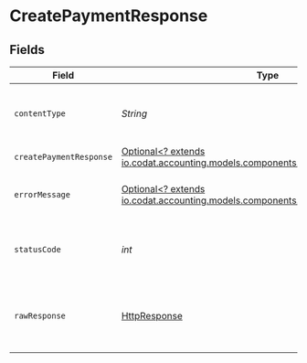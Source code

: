 # CreatePaymentResponse


## Fields

| Field                                                                                                                               | Type                                                                                                                                | Required                                                                                                                            | Description                                                                                                                         |
| ----------------------------------------------------------------------------------------------------------------------------------- | ----------------------------------------------------------------------------------------------------------------------------------- | ----------------------------------------------------------------------------------------------------------------------------------- | ----------------------------------------------------------------------------------------------------------------------------------- |
| `contentType`                                                                                                                       | *String*                                                                                                                            | :heavy_check_mark:                                                                                                                  | HTTP response content type for this operation                                                                                       |
| `createPaymentResponse`                                                                                                             | [Optional<? extends io.codat.accounting.models.components.CreatePaymentResponse>](../../models/components/CreatePaymentResponse.md) | :heavy_minus_sign:                                                                                                                  | Success                                                                                                                             |
| `errorMessage`                                                                                                                      | [Optional<? extends io.codat.accounting.models.components.ErrorMessage>](../../models/components/ErrorMessage.md)                   | :heavy_minus_sign:                                                                                                                  | The request made is not valid.                                                                                                      |
| `statusCode`                                                                                                                        | *int*                                                                                                                               | :heavy_check_mark:                                                                                                                  | HTTP response status code for this operation                                                                                        |
| `rawResponse`                                                                                                                       | [HttpResponse<InputStream>](https://docs.oracle.com/en/java/javase/11/docs/api/java.net.http/java/net/http/HttpResponse.html)       | :heavy_check_mark:                                                                                                                  | Raw HTTP response; suitable for custom response parsing                                                                             |